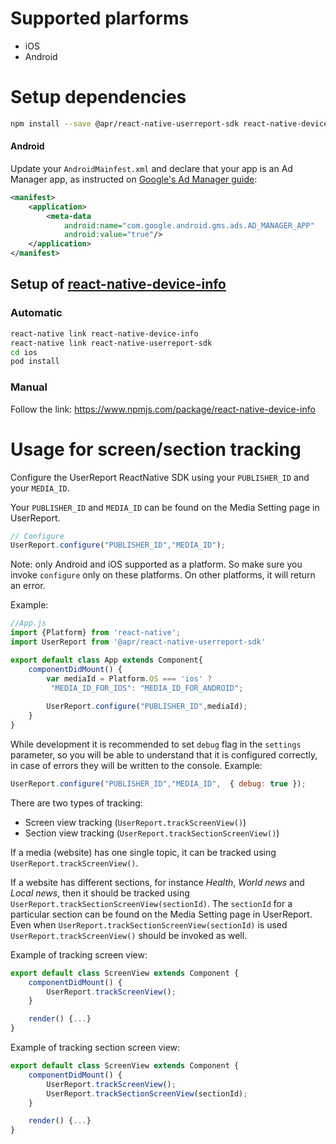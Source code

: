 # Supported plarforms
- iOS
- Android


# Setup dependencies

```bash
npm install --save @apr/react-native-userreport-sdk react-native-device-info
```

#### Android
Update your `AndroidMainfest.xml` and declare that your app is an Ad Manager app, as instructed on [Google's Ad Manager guide](https://developers.google.com/ad-manager/mobile-ads-sdk/android/quick-start#update_your_androidmanifestxml):
```xml
<manifest>
    <application>
        <meta-data
            android:name="com.google.android.gms.ads.AD_MANAGER_APP"
            android:value="true"/>
    </application>
</manifest>
```

## Setup of [react-native-device-info](https://www.npmjs.com/package/react-native-device-info)

### Automatic
```bash
react-native link react-native-device-info
react-native link react-native-userreport-sdk
cd ios
pod install
```
### Manual 
Follow the link: https://www.npmjs.com/package/react-native-device-info

# Usage for screen/section tracking

Configure the UserReport ReactNative SDK using your `PUBLISHER_ID` and your `MEDIA_ID`.

Your `PUBLISHER_ID` and `MEDIA_ID` can be found on the Media Setting page in UserReport.


```javascript
// Configure
UserReport.configure("PUBLISHER_ID","MEDIA_ID");
```

Note: only Android and iOS supported as a platform. So make sure you invoke `configure` only on these platforms. On other platforms, it will return an error.


Example: 

```javascript
//App.js
import {Platform} from 'react-native';
import UserReport from '@apr/react-native-userreport-sdk'

export default class App extends Component{
    componentDidMount() {
        var mediaId = Platform.OS === 'ios' ?
         "MEDIA_ID_FOR_IOS": "MEDIA_ID_FOR_ANDROID";
      
        UserReport.configure("PUBLISHER_ID",mediaId);
    }
}
```

While development it is recommended to set `debug` flag in the `settings` parameter, so you will be able to understand that it is configured correctly, in case of errors they will be written to the console. 
Example:

```javascript
UserReport.configure("PUBLISHER_ID","MEDIA_ID",  { debug: true });
```

There are two types of tracking:
  - Screen view tracking (`UserReport.trackScreenView()`)
  - Section view tracking (`UserReport.trackSectionScreenView()`)

If a media (website) has one single topic, it can be tracked using `UserReport.trackScreenView()`.

If a website has different sections, for instance *Health*, *World news* and *Local news*, then it should be tracked using `UserReport.trackSectionScreenView(sectionId)`.  The `sectionId` for a particular section can be found on the Media Setting page in UserReport.
Even when `UserReport.trackSectionScreenView(sectionId)` is used `UserReport.trackScreenView()` should be invoked as well.

Example of tracking screen view:
```javascript
export default class ScreenView extends Component {
    componentDidMount() {
        UserReport.trackScreenView();
    }

    render() {...}
}
```


Example of tracking section screen view:
```javascript
export default class ScreenView extends Component {
    componentDidMount() {
        UserReport.trackScreenView();
        UserReport.trackSectionScreenView(sectionId);
    }

    render() {...}
}
```